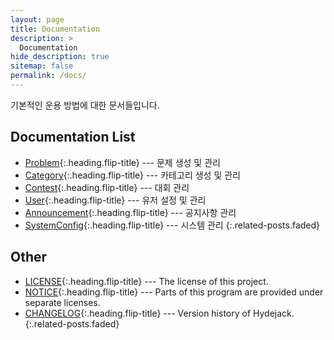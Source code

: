```yaml
---
layout: page
title: Documentation
description: >
  Documentation
hide_description: true
sitemap: false
permalink: /docs/
---
```


기본적인 운용 방법에 대한 문서들입니다.


## Documentation List
* [Problem]{:.heading.flip-title} --- 문제 생성 및 관리
* [Category]{:.heading.flip-title} --- 카테고리 생성 및 관리
* [Contest]{:.heading.flip-title} --- 대회 관리
* [User]{:.heading.flip-title} --- 유저 설정 및 관리
* [Announcement]{:.heading.flip-title} --- 공지사항 관리
* [SystemConfig]{:.heading.flip-title} --- 시스템 관리
{:.related-posts.faded}

## Other
* [LICENSE]{:.heading.flip-title} --- The license of this project.
* [NOTICE]{:.heading.flip-title} --- Parts of this program are provided under separate licenses.
* [CHANGELOG]{:.heading.flip-title} --- Version history of Hydejack.
{:.related-posts.faded}

[problem]: problem.md
[category]: category.md
[contest]: contest.md
[user]: user.md
[announcement]: announcement.md
[systemconfig]: config.md
[LICENSE]: ../LICENSE.md
[NOTICE]: ../NOTICE.md
[CHANGELOG]: ../CHANGELOG.md
